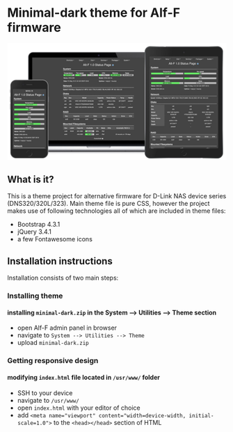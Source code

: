 # Minimal-dark theme for Alf-F firmware
![Alt text](/DNS-320-Mockup.jpg "Minimal-dark mockup")

## What is it?
This is a theme project for alternative firmware for D-Link NAS device series (DNS320/320L/323). Main theme file is pure CSS, however the project makes use of following technologies all of which are included in theme files:
* Bootstrap 4.3.1
* jQuery 3.4.1
* a few Fontawesome icons 

## Installation instructions
Installation consists of two main steps:
### Installing theme
#### installing `minimal-dark.zip` in the System --> Utilities --> Theme section
* open Alf-F admin panel in browser
* navigate to `System --> Utilities --> Theme`
* upload `minimal-dark.zip`

### Getting responsive design
#### modifying `index.html` file located in `/usr/www/` folder 
* SSH to your device
* navigate to `/usr/www/`
* open `index.html` with your editor of choice
* add `<meta name="viewport" content="width=device-width, initial-scale=1.0">` to the `<head></head>` section of HTML